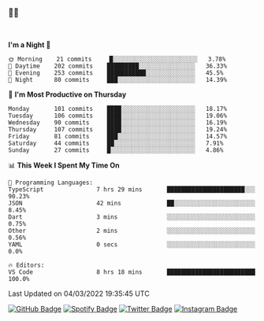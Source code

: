 ### 🤙🍺

<!-- <a href="https://github-readme-stats.vercel.app/api?username=hzak2xx&count_private=true&show_icons=true&theme=dracula">
  <img align="center" src="https://github-readme-stats.vercel.app/api?username=hzak2xx&count_private=true&show_icons=true&theme=dracula" />
</a>
</br> -->
</br>

<!--START_SECTION:waka-->
**I'm a Night 🦉** 

```text
🌞 Morning    21 commits     █░░░░░░░░░░░░░░░░░░░░░░░░   3.78% 
🌆 Daytime    202 commits    █████████░░░░░░░░░░░░░░░░   36.33% 
🌃 Evening    253 commits    ███████████░░░░░░░░░░░░░░   45.5% 
🌙 Night      80 commits     ███░░░░░░░░░░░░░░░░░░░░░░   14.39%

```
📅 **I'm Most Productive on Thursday** 

```text
Monday       101 commits    ████░░░░░░░░░░░░░░░░░░░░░   18.17% 
Tuesday      106 commits    ████░░░░░░░░░░░░░░░░░░░░░   19.06% 
Wednesday    90 commits     ████░░░░░░░░░░░░░░░░░░░░░   16.19% 
Thursday     107 commits    ████░░░░░░░░░░░░░░░░░░░░░   19.24% 
Friday       81 commits     ███░░░░░░░░░░░░░░░░░░░░░░   14.57% 
Saturday     44 commits     ██░░░░░░░░░░░░░░░░░░░░░░░   7.91% 
Sunday       27 commits     █░░░░░░░░░░░░░░░░░░░░░░░░   4.86%

```


📊 **This Week I Spent My Time On** 

```text
💬 Programming Languages: 
TypeScript               7 hrs 29 mins       ██████████████████████░░░   90.23% 
JSON                     42 mins             ██░░░░░░░░░░░░░░░░░░░░░░░   8.45% 
Dart                     3 mins              ░░░░░░░░░░░░░░░░░░░░░░░░░   0.75% 
Other                    2 mins              ░░░░░░░░░░░░░░░░░░░░░░░░░   0.56% 
YAML                     0 secs              ░░░░░░░░░░░░░░░░░░░░░░░░░   0.0%

🔥 Editors: 
VS Code                  8 hrs 18 mins       █████████████████████████   100.0%

```


 Last Updated on 04/03/2022 19:35:45 UTC
<!--END_SECTION:waka-->

[![GitHub Badge](https://img.shields.io/badge/GitHub-100000?style=for-the-badge&logo=github&logoColor=white)](https://github.com/hzak2xx)
[![Spotify Badge](https://img.shields.io/badge/Spotify-1ED760?&style=for-the-badge&logo=spotify&logoColor=white)](https://open.spotify.com/user/uf90s6sbbh75a1mt44clkhkvf)
[![Twitter Badge](https://img.shields.io/badge/Twitter-1DA1F2?style=for-the-badge&logo=twitter&logoColor=white)](https://twitter.com/hzak2xx)
[![Instagram Badge](https://img.shields.io/badge/Instagram-E4405F?style=for-the-badge&logo=instagram&logoColor=white)](https://www.instagram.com/hzak2xx/)
